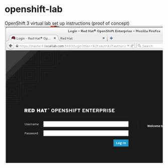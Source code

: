# openshift-lab
OpenShift 3 virtual lab set up instructions (proof of concept)
![Alt Text](https://github.com/charliesolomon/openshift-lab/blob/master/images/web-console-first-access.png)

